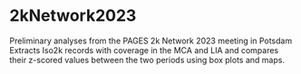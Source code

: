 # 2kNetwork2023
Preliminary analyses from the PAGES 2k Network 2023 meeting in Potsdam
Extracts Iso2k records with coverage in the MCA and LIA and compares their z-scored values between the two periods using box plots and maps.
